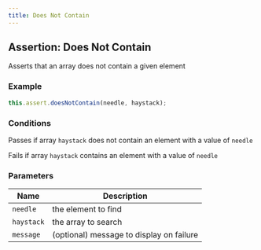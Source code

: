 ```yaml
---
title: Does Not Contain 
---
```


## Assertion: Does Not Contain 

Asserts that an array does not contain a given element 

### Example 

```ts 
this.assert.doesNotContain(needle, haystack);
``` 

### Conditions 

Passes if array `haystack` does not contain an element with a value of `needle`

Fails if array `haystack` contains an element with a value of `needle` 

### Parameters 

| Name | Description | 
|---|---| 
| `needle` | the element to find |
| `haystack` | the array to search |
| `message` | (optional) message to display on failure |